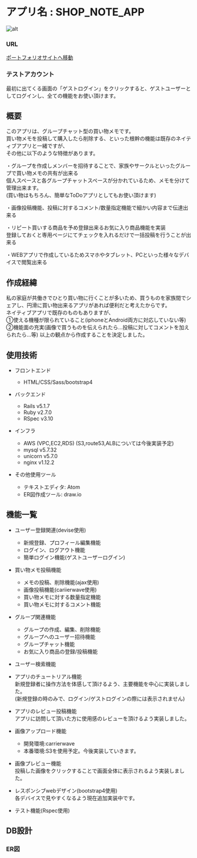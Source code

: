 
# アプリ名 : SHOP_NOTE_APP
![alt](https://user-images.githubusercontent.com/60740632/102938844-69a20e00-44f0-11eb-9839-b8483b80f3d2.png)


### URL

[ポートフォリオサイトへ移動](http://18.177.6.24/)


### テストアカウント

最初に出てくる画面の「ゲストログイン」をクリックすると、ゲストユーザーとしてログインし、全ての機能をお使い頂けます。

## 概要
このアプリは、グループチャット型の買い物メモです。  
買い物メモを投稿して購入したら削除する、といった根幹の機能は既存のネイティブアプリと一緒ですが、  
その他に以下のような特徴があります。    

・グループを作成しメンバーを招待することで、家族やサークルといったグループで買い物メモの共有が出来る  
個人スペースと各グループチャットスペースが分かれているため、メモを分けて管理出来ます。  
 (買い物はもちろん、簡単なToDoアプリとしてもお使い頂けます)
 
・画像投稿機能、投稿に対するコメント/数量指定機能で細かい内容まで伝達出来る

・リピート買いする商品を予め登録出来るお気に入り商品機能を実装  
登録しておくと専用ページにてチェックを入れるだけで一括投稿を行うことが出来る  

・WEBアプリで作成しているためスマホやタブレット、PCといった様々なデバイスで閲覧出来る



## 作成経緯
私の家庭が共働きでひとり買い物に行くことが多いため、買うものを家族間でシェアし、円滑に買い物出来るアプリがあれば便利だと考えたからです。  
ネイティブアプリで既存のものもありますが、  
①使える機種が限られていること(iphoneとAndroid両方に対応していない等)  
②機能面の充実(画像で買うものを伝えられたら...投稿に対してコメントを加えられたら...等)
以上の観点から作成することを決定しました。

## 使用技術
- フロントエンド
  - HTML/CSS/Sass/bootstrap4
 
- バックエンド
  - Rails v5.1.7
  - Ruby v2.7.0
  - RSpec v3.10
  
- インフラ
  - AWS (VPC,EC2,RDS)
  (S3,route53,ALBについては今後実装予定)
  - mysql v5.7.32
  - unicorn v5.7.0
  - nginx v1.12.2
- その他使用ツール
  - テキストエディタ: Atom
  - ER図作成ツール: draw.io

## 機能一覧
- ユーザー登録関連(devise使用)
  - 新規登録、プロフィール編集機能
  - ログイン、ログアウト機能
  - 簡単ログイン機能(ゲストユーザーログイン)

- 買い物メモ投稿機能
  - メモの投稿、削除機能(ajax使用)
  - 画像投稿機能(cariierwave使用)
  - 買い物メモに対する数量指定機能
  - 買い物メモに対するコメント機能

- グループ関連機能
  - グループの作成、編集、削除機能
  - グループへのユーザー招待機能
  - グループチャット機能
  - お気に入り商品の登録/投稿機能  
  
- ユーザー検索機能

- アプリのチュートリアル機能  
新規登録者に操作方法を体感して頂けるよう、主要機能を中心に実装しました。  
(新規登録の時のみで、ログイン/ゲストログインの際には表示されません)
  
- アプリのレビュー投稿機能  
アプリに訪問して頂いた方に使用感のレビューを頂けるよう実装しました。

- 画像アップロード機能
  - 開発環境:carrierwave
  - 本番環境:S3を使用予定。今後実装していきます。
  
- 画像プレビュー機能  
投稿した画像をクリックすることで画面全体に表示されるよう実装しました。

- レスポンシブwebデザイン(bootstrap4使用)  
各デバイスで見やすくなるよう現在追加実装中です。

- テスト機能(Rspec使用)

## DB設計

### ER図
